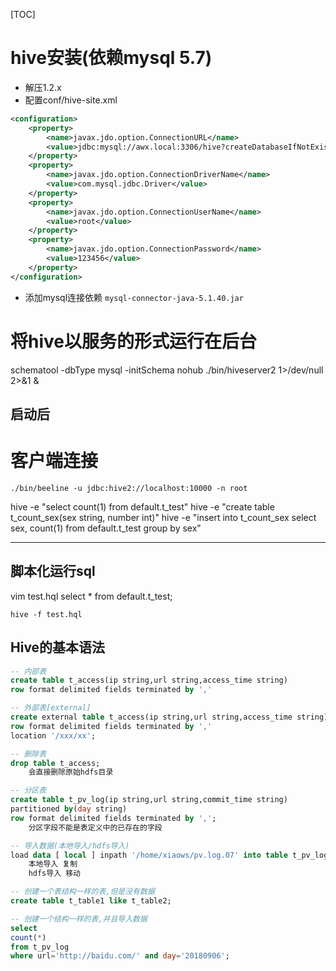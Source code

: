[TOC]
# hive安装(依赖mysql 5.7)
* 解压1.2.x
* 配置conf/hive-site.xml
```xml
<configuration>
    <property>
        <name>javax.jdo.option.ConnectionURL</name>
        <value>jdbc:mysql://awx.local:3306/hive?createDatabaseIfNotExist=true</value>
    </property>
    <property>
        <name>javax.jdo.option.ConnectionDriverName</name>
        <value>com.mysql.jdbc.Driver</value>
    </property>
    <property>
        <name>javax.jdo.option.ConnectionUserName</name>
        <value>root</value>
    </property>
    <property>
        <name>javax.jdo.option.ConnectionPassword</name>
        <value>123456</value>
    </property>
</configuration>
```
* 添加mysql连接依赖 `mysql-connector-java-5.1.40.jar`

# 将hive以服务的形式运行在后台
schematool -dbType mysql -initSchema
nohub ./bin/hiveserver2 1>/dev/null 2>&1 &
## 启动后
# 客户端连接
`./bin/beeline -u jdbc:hive2://localhost:10000 -n root`

hive -e "select count(1) from default.t_test"
hive -e "create table t_count_sex(sex string, number int)"
hive -e "insert into t_count_sex select sex, count(1) from default.t_test group by sex"

-------------------------------------------
## 脚本化运行sql
vim test.hql
select * from default.t_test;

`hive -f test.hql`
## Hive的基本语法
```sql
-- 内部表
create table t_access(ip string,url string,access_time string)
row format delimited fields terminated by ','

-- 外部表[external]
create external table t_access(ip string,url string,access_time string)
row format delimited fields terminated by ','
location '/xxx/xx';

-- 删除表
drop table t_access;
    会直接删除原始hdfs目录

-- 分区表
create table t_pv_log(ip string,url string,commit_time string)
partitioned by(day string)
row format delimited fields terminated by ',';
    分区字段不能是表定义中的已存在的字段

-- 导入数据(本地导入/hdfs导入)
load data [ local ] inpath '/home/xiaows/pv.log.07' into table t_pv_log partition(day=20180907);
    本地导入 复制
    hdfs导入 移动

-- 创建一个表结构一样的表,但是没有数据
create table t_table1 like t_table2;

-- 创建一个结构一样的表,并且导入数据    
select
count(*)
from t_pv_log
where url='http://baidu.com/' and day='20180906';
```
